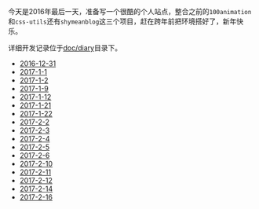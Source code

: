 今天是2016年最后一天，准备写一个很酷的个人站点，整合之前的`100animation`和`css-utils`还有`shymeanblog`这三个项目，赶在跨年前把环境搭好了，新年快乐。

详细开发记录位于[doc/diary](doc/diary)目录下。

* [2016-12-31](doc/dairy/2016-12-31.md) 
* [2017-1-1](doc/dairy/2017-1-1.md) 
* [2017-1-2](doc/dairy/2017-1-2.md) 
* [2017-1-9](doc/dairy/2017-1-9.md) 
* [2017-1-12](doc/dairy/2017-1-12.md) 
* [2017-1-21](doc/dairy/2017-1-21.md) 
* [2017-1-22](doc/dairy/2017-1-22.md) 
* [2017-2-2](doc/dairy/2017-2-2.md) 
* [2017-2-3](doc/dairy/2017-2-3.md) 
* [2017-2-4](doc/dairy/2017-2-4.md) 
* [2017-2-5](doc/dairy/2017-2-5.md) 
* [2017-2-6](doc/dairy/2017-2-6.md) 
* [2017-2-10](doc/dairy/2017-2-10.md) 
* [2017-2-11](doc/dairy/2017-2-11.md) 
* [2017-2-12](doc/dairy/2017-2-12.md) 
* [2017-2-14](doc/dairy/2017-2-14.md)
* [2017-2-16](doc/dairy/2017-2-16.md)